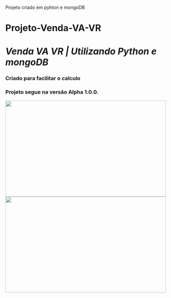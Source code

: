 
Projeto criado em pyhton e mongoDB

# Projeto-Venda-VA-VR

# **_Venda VA VR | Utilizando Python e mongoDB_**

### **Criado para facilitar o calculo**


### Projeto segue na versão Alpha 1.0.0.  

<img align="center" width="500px" height="300px" src="https://media2.giphy.com/media/v1.Y2lkPTc5MGI3NjExZjdiZTNiNzg3ODU4NjNmOWVmMzA0ZDdiNGMzMjgyZTYxYmUyMmQ5OCZlcD12MV9pbnRlcm5hbF9naWZzX2dpZklkJmN0PWc/v2YNyPXxF8QbVUVT2Z/giphy.gif">

<img align="center" width="500px" height="300px" src="https://media0.giphy.com/media/v1.Y2lkPTc5MGI3NjExNTQ1MDg4YTU1MWRlMjY2NzAwZjA3ZTZiYTFkODU1M2ZkZDQ5ZGMxOSZlcD12MV9pbnRlcm5hbF9naWZzX2dpZklkJmN0PWc/BSoizPMGROlW49Uqqx/giphy.gif">


